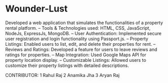 # Wounder-Lust
Developed a web application that simulates the functionalities of a property rental platform.
– Tools & Technologies used: HTML, CSS, JavaScript, NodeJs, ExpressJs, MongoDB.
– User Authentication: Implemented secure user registration and login functionality using Passport.js.
– Property Listings: Enabled users to list, edit, and delete their properties for rent.
– Reviews and Ratings: Developed a feature for users to leave reviews and ratings for properties.
– Map Integration: Used Google Maps API for property location display.
– Customizable Listings: Allowed users to customize their property listings with detailed descriptions.

CONTRIBUTOR: 1 Rahul Raj 
             2 Anamika Jha
             3 Aryan Raj
